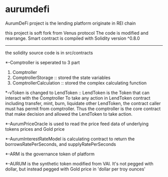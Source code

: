# aurumdefi
AurumDeFi project is the lending platform originate in REI chain

this project is soft fork from Venus protocol
The code is modified and rearrange. Smart contract is compiled with Solidity version ^0.8.0

----------------------------------------------

the solidity source code is in src/contracts

*-Comptroller  is seperated to 3 part
1. Comptroller
2. ComptrollerStorage :: stored the state variables
3. ComptrollerCalculation :: stored the complex calculating function

*-vToken is changed to LendToken :: 
    LendToken is the Token that can interact with the Comptroller
    To take any action in LendToken contract including transfer, mint, burn, liquidate other LendToken, the contract caller must has permit from comptroller.
    Thus the comptroller is the core contract that make decision and allowed the LendToken to take action.

*-AurumPriceOracle 
    is used to read the price feed data of underlying tokens prices and Gold price

*-AurumInterestRateModel 
    is calculating contract to return the borrowsRatePerSeconds, and supplyRatePerSeconds

*-ARM 
    is the governance token of platform

*-AURUM 
    is the synthetic token modified from VAI. It's not pegged with dollar, but instead pegged with Gold price in 'dollar per troy ounces'
